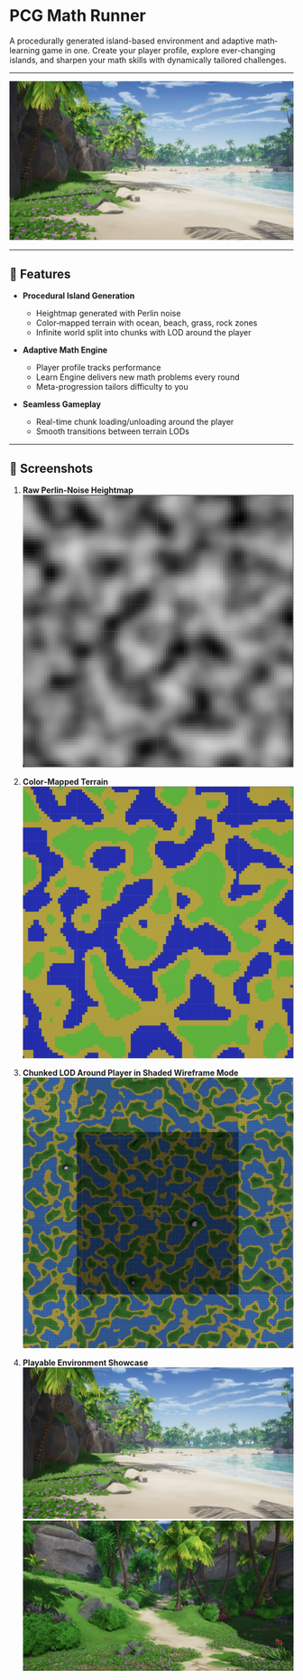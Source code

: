 # PCG Math Runner

A procedurally generated island-based environment and adaptive math‐learning game in one. Create your player profile, explore ever-changing islands, and sharpen your math skills with dynamically tailored challenges.

---

![Island View](Assets/Images/island.jpeg)

---

## 🚀 Features

- **Procedural Island Generation**

  - Heightmap generated with Perlin noise
  - Color‐mapped terrain with ocean, beach, grass, rock zones
  - Infinite world split into chunks with LOD around the player

- **Adaptive Math Engine**

  - Player profile tracks performance
  - Learn Engine delivers new math problems every round
  - Meta-progression tailors difficulty to you

- **Seamless Gameplay**
  - Real-time chunk loading/unloading around the player
  - Smooth transitions between terrain LODs

---

## 📸 Screenshots

1. **Raw Perlin‐Noise Heightmap**  
   ![Heightmap](Assets/Images/Noise.png)

2. **Color‐Mapped Terrain**  
   ![Color Map](Assets/Images/Colormap.png)

3. **Chunked LOD Around Player in Shaded Wireframe Mode**  
   ![Chunks LOD](Assets/Images/Chunks.png)

4. **Playable Environment Showcase**  
   ![Island View](Assets/Images/island.jpeg)  
   ![Path View](Assets/Images/path.jpeg)
